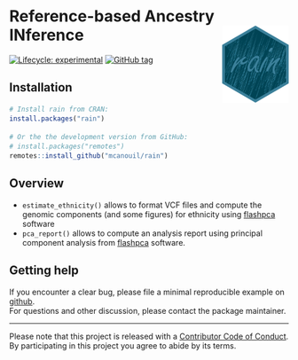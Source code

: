 
<!-- README.md is generated from README.Rmd. Please edit that file -->

# Reference-based Ancestry INference <img src="man/figures/rain.png" align="right" width="120" />

<!-- badges: start -->

[![Lifecycle:
experimental](https://img.shields.io/badge/lifecycle-experimental-orange.svg)](https://www.tidyverse.org/lifecycle/#experimental)
[![GitHub
tag](https://img.shields.io/github/tag/mcanouil/rain.svg?label=latest%20tag&include_prereleases)](https://github.com/mcanouil/rain)
<!-- badges: end -->

## Installation

``` r
# Install rain from CRAN:
install.packages("rain")

# Or the the development version from GitHub:
# install.packages("remotes")
remotes::install_github("mcanouil/rain")
```

## Overview

  - `estimate_ethnicity()` allows to format VCF files and compute the
    genomic components (and some figures) for ethnicity using
    [flashpca](https://github.com/gabraham/flashpca) software
  - `pca_report()` allows to compute an analysis report using principal
    component analysis from
    [flashpca](https://github.com/gabraham/flashpca) software.

## Getting help

If you encounter a clear bug, please file a minimal reproducible example
on [github](https://github.com/mcanouil/rain/issues).  
For questions and other discussion, please contact the package
maintainer.

-----

Please note that this project is released with a [Contributor Code of
Conduct](.github/CODE_OF_CONDUCT.md).  
By participating in this project you agree to abide by its terms.
